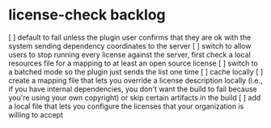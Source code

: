 license-check backlog
==========
[ ] default to fail unless the plugin user confirms that they are ok with the system sending dependency coordinates to the server
[ ] switch to allow users to stop running every license against the server, first check a local resources file for a mapping to at least an open source license
[ ] switch to a batched mode so the plugin just sends the list one time
[ ] cache locally
[ ] create a mapping file that lets you override a license description locally (i.e., if you have internal dependencies, you don't want the build to fail because you're using your own copyright) or skip certain artifacts in the build
[ ] add a local file that lets you configure the licenses that your organization is willing to accept
